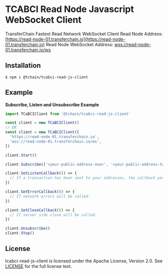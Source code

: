# TCABCI Read Node Javascript WebSocket Client

TransferChain Fastest Read Network WebSocket Client
Read Node Address: [https://read-node-01.transferchain.io](https://read-node-01.transferchain.io)
Read Node WebSocket Address: [wss://read-node-01.transferchain.io/ws](wss://read-node-01.transferchain.io/ws)

## Installation

```shell
$ npm i @tchain/tcabci-read-js-client
```

## Example

**Subscribe, Listen and Unsubscribe Example**

```js
import TCaBCIClient from '@tchain/tcabci-read-js-client'

const client = new TCaBCIClient()
// OR
const client = new TCaBCIClient([
  'https://read-node-01.transferchain.io',
  'wss://read-node-01.transferchain.io/ws',
])

client.Start()

client.Subscribe(['<your-public-address-one>', '<your-public-address-two>'])

client.SetListenCallback(() => {
  // If a transaction has been sent to your addresses, the callback you set here will be called.
})

client.SetErrorCallback(() => {
  // If network errors will be called.
})

client.SetCloseCallback(() => {
  // If server side close will be called.
})

client.Unsubscribe()
client.Stop()
```

## License

tcabci-read-js-client is licensed under the Apache License, Version 2.0. See [LICENSE](LICENSE) for the full license
text.
